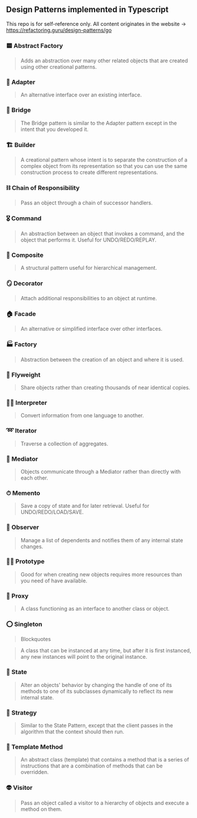 ## Design Patterns implemented in Typescript

This repo is for self-reference only. All content originates in the website -> https://refactoring.guru/design-patterns/go

### 🟨 Abstract Factory

> Adds an abstraction over many other related objects that are created using other creational patterns.

### 🔌 Adapter

> An alternative interface over an existing interface.

### 🌉 Bridge

> The Bridge pattern is similar to the Adapter pattern except in the intent that you developed it.

### 🏗 Builder

> A creational pattern whose intent is to separate the construction of a complex object from its representation so that you can use the same construction process to create different representations.

### ⛓ Chain of Responsibility

> Pass an object through a chain of successor handlers.

### 🎖 Command

> An abstraction between an object that invokes a command, and the object that performs it. Useful for UNDO/REDO/REPLAY.

### 🍡 Composite

> A structural pattern useful for hierarchical management.

### 🪞 Decorator

> Attach additional responsibilities to an object at runtime.

### 🏠 Facade

> An alternative or simplified interface over other interfaces.

### 🏭 Factory

> Abstraction between the creation of an object and where it is used.

### 🥏 Flyweight

> Share objects rather than creating thousands of near identical copies.

### 🧏‍♂️ Interpreter

> Convert information from one language to another.

### ➿ Iterator

> Traverse a collection of aggregates.

### 🎌 Mediator

> Objects communicate through a Mediator rather than directly with each other.

### ⏱ Memento

> Save a copy of state and for later retrieval. Useful for UNDO/REDO/LOAD/SAVE.

### 👀 Observer

> Manage a list of dependents and notifies them of any internal state changes.

### 🧑‍🍼 Prototype

> Good for when creating new objects requires more resources than you need of have available.

### 🧟 Proxy

> A class functioning as an interface to another class or object.

### ⭕ Singleton

> Blockquotes

> A class that can be instanced at any time, but after it is first instanced, any new instances will point to the original instance.

### 🔂 State

> Alter an objects' behavior by changing the handle of one of its methods to one of its subclasses dynamically to reflect its new internal state.

### 🥷 Strategy

> Similar to the State Pattern, except that the client passes in the algorithm that the context should then run.

### 🤖 Template Method

> An abstract class (template) that contains a method that is a series of instructions that are a combination of methods that can be overridden.

### 👽 Visitor

> Pass an object called a visitor to a hierarchy of objects and execute a method on them.

